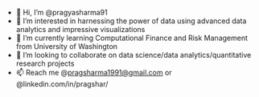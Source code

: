 - 👋 Hi, I’m @pragyasharma91
- 👀 I’m interested in harnessing the power of data using advanced data analytics and impressive visualizations
- 🌱 I’m currently learning Computational Finance and Risk Management from University of Washington
- 💞️ I’m looking to collaborate on data science/data analytics/quantitative research projects
- 📫 Reach me @pragsharma1991@gmail.com or @linkedin.com/in/pragshar/

<!---
pragyasharma91/pragyasharma91 is a ✨ special ✨ repository because its `README.md` (this file) appears on your GitHub profile.
You can click the Preview link to take a look at your changes.
--->
